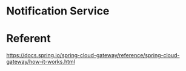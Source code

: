 # Notification Service

# Referent 
https://docs.spring.io/spring-cloud-gateway/reference/spring-cloud-gateway/how-it-works.html